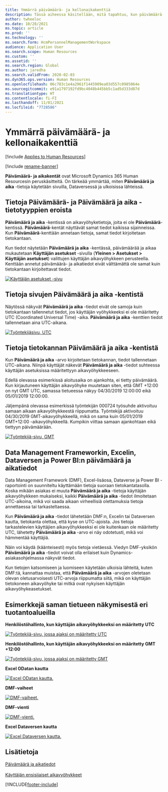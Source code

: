```yaml
---
title: Ymmärrä päivämäärä- ja kellonaikakenttiä
description: Tässä aiheessa käsitellään, mitä tapahtuu, kun päivämäärä- ja aikakenttiä käytetään Microsoft Dynamics 365 Human Resourcesissa.
author: twheeloc
ms.date: 10/28/2021
ms.topic: article
ms.prod: ''
ms.technology: ''
ms.search.form: HcmPersonnelManagementWorkspace
audience: Application User
ms.search.scope: Human Resources
ms.custom: ''
ms.assetid: ''
ms.search.region: Global
ms.author: jaredha
ms.search.validFrom: 2020-02-03
ms.dyn365.ops.version: Human Resources
ms.openlocfilehash: 06c783c1e4a2961f1445909ea03d557c0985064e
ms.sourcegitcommit: e91a1797192fd9bc4048b445bb5c1ad5d333d87d
ms.translationtype: HT
ms.contentlocale: fi-FI
ms.lasthandoff: 11/01/2021
ms.locfileid: "7728586"
---
```

# <a name="understand-date-and-time-fields"></a>Ymmärrä päivämäärä- ja kellonaikakenttiä

[!include [Applies to Human Resources](../includes/applies-to-hr.md)]

[!include [rename-banner](~/includes/cc-data-platform-banner.md)]

**Päivämäärä- ja aikakentät** ovat Microsoft Dynamics 365 Human Resourcesin peruskäsitteitä. On tärkeää ymmärtää, miten **Päivämäärä ja aika** -tietoja käytetään sivuilla, Dataversessä ja ulkoisissa lähteissä.

## <a name="understanding-the-difference-between-date-and-date-and-time-field-data-types"></a>Tietoja Päivämäärä- ja Päivämäärä ja aika -tietotyyppien eroista

**Päivämäärä ja aika** -kentissä on aikavyöhyketietoja, joita ei ole **Päivämäärä**-kentissä. **Päivämäärä**-kentät näyttävät samat tiedot kaikissa sijainneissa. Kun **Päivämäärä**-kenttään annetaan tietoja, samat tiedot kirjoitetaan tietokantaan.

Kun tiedot näytetään **Päivämäärä ja aika** -kentässä, päivämäärää ja aikaa mukautetaan **Käyttäjän asetukset** -sivulla (**Yleinen \> Asetukset \> Käyttäjän asetukset**) valittujen käyttäjän aikavyöhykkeen perusteella. Kenttään annetut päivämäärä- ja aikatiedot eivät välttämättä ole samat kuin tietokantaan kirjoitettavat tiedot.

[![Käyttäjän asetukset -sivu](./media/Useroptionsform.png)](./media/Useroptionsform.png)

## <a name="understanding-date-and-time-fields-on-pages"></a>Tietoja sivujen Päivämäärä ja aika -kentistä 

Näytössä näkyvät **Päivämäärä ja aika** -tiedot eivät ole samoja kuin tietokantaan tallennetut tiedot, jos käyttäjän vyöhykkeeksi ei ole määritetty UTC (Coordinated Universal Time) -aika. **Päivämäärä ja aika** -kenttien tiedot tallennetaan aina UTC-aikana.

[![Työntekijäsivu, UTC](./media/worker-form.png)](./media/worker-form.png)

## <a name="understand-date-and-time-fields-in-the-database"></a>Tietoja tietokannan Päivämäärä ja aika -kentistä 

Kun **Päivämäärä ja aika** -arvo kirjoitetaan tietokannan, tiedot tallennetaan UTC-aikana. Niinpä käyttäjät näkevät **Päivämäärä ja aika** -tiedot suhteessa käyttäjän asetuksissa määritettyyn aikavyöhykkeeseen.
 
Edellä olevassa esimerkissä aloitusaika on ajankohta, ei tietty päivämäärä. Kun kirjautuneen käyttäjän aikavyöhyke muutetaan siten, että GMT +12:00 on nyt GMT UTC, samassa tietueessa näkyy 04/30/2019 12:00:00 eikä 05/01/2019 12:00:00.

Jäljempänä olevassa esimerkissä työntekijän 000724 työsuhde aktivoituu samaan aikaan aikavyöhykkeestä riippumatta. Työntekijä aktivoituu 04/30/2019 GMT-aikavyöhykkeellä, mikä on sama kuin 05/01/2019 GMT+12:00 -aikavyöhykkeellä. Kumpikin viittaa samaan ajankohtaan eikä tiettyyn päivämäärään. 

[![Työntekijä-sivu, GMT](./media/worker-form2.png)](./media/worker-form2.png)

## <a name="date-and-time-data-in-data-management-framework-excel-dataverse-and-power-bi"></a>Data Management Frameworkin, Excelin, Dataversen ja Power BI:n päivämäärä ja aikatiedot 

Data Management Framework (DMF), Excel-lisäosa, Dataverse ja Power BI -raportointi on suunniteltu käyttämään tietoja suoraan tietokantatasolla. Koska mikään asiakas ei muuta **Päivämäärä ja aika** -tietoja käyttäjän aikavyöhykkeen mukaiseksi, kaikki **Päivämäärä ja aika** -tiedot ilmoitetaan UTC-aikoina, mikä voi saada aikaan virheellisiä olettamuksia tietoja annettaessa tai tarkasteltaessa.
 
Kun **Päivämäärä ja aika** -tiedot lähetetään DMF:n, Excelin tai Dataversen kautta, tietokanta olettaa, että kyse on UTC-ajoista. Jos tietoja tarkastelevien käyttäjien aikavyöhykkeeksi ei ole kuitenkaan ole määritetty UTC, lähetetty **Päivämäärä ja aika** -arvo ei näy odotetusti, mikä voi hämmentää käyttäjiä. 
 
Näin voi käydä (käänteisesti) myös tietoja vietäessä. Viedyn DMF-yksikön **Päivämäärä ja aika** -tiedot voivat olla erilaiset kuin Dynamics-asiakasohjelmassa näkyvät tiedot. 
 
Kun tietojen katsomiseen ja luomiseen käytetään ulkoisia lähteitä, kuten DMF:tä, kannattaa muistaa, että **Päivämäärä ja aika** -arvojen oletetaan olevan oletusarvoisesti UTC-arvoja riippumatta siitä, mikä on käyttäjän tietokoneen aikavyöhyke tai mitkä ovat nykyisen käyttäjän aikavyöhykeasetukset. 

## <a name="examples-of-the-same-record-being-displayed-in-different-product-areas"></a>Esimerkkejä saman tietueen näkymisestä eri tuotantoalueilla 

**Henkilöstöhallinto, kun käyttäjän aikavyöhykkeeksi on määritetty UTC**

[![Työntekijä-sivu, jossa ajaksi on määritetty UTC](./media/worker-form3.png)](./media/worker-form3.png)

**Henkilöstöhallinto, kun käyttäjän aikavyöhykkeeksi on määritetty GMT +12:00** 

[![Työntekijä-sivu, jossa ajaksi on määritetty GMT](./media/worker-form4.png)](./media/worker-form4.png)

**Excel ODatan kautta**

[![Excel ODatan kautta.](./media/Excelviaodata.png)](./media/Excelviaodata.png)

**DMF-vaiheet**

[![DMF-vaiheet.](./media/DMFStaging.png)](./media/DMFStaging.png)

**DMF-vienti**

[![DMF-vienti.](./media/DMFExport.png)](./media/DMFExport.png)

**Excel Dataversen kautta**

[![Excel Dataversen kautta.](./media/ExcelCDS.png)](./media/ExcelCDS.png)

## <a name="see-also"></a>Lisätietoja

[Päivämäärä ja aikatiedot](/dynamics365/unified-operations/fin-and-ops/organization-administration/date-time-zones)<br></br>
[Käyttäjän ensisijaiset aikavyöhykkeet](/dynamics365/unified-operations/fin-and-ops/organization-administration/tasks/set-users-preferred-time-zone) 


[!INCLUDE[footer-include](../includes/footer-banner.md)]
